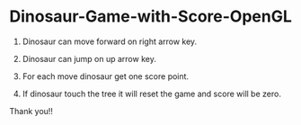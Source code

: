# Dinosaur-Game-with-Score-OpenGL

1) Dinosaur can move forward on right arrow key.

2) Dinosaur can jump on up arrow key.

3) For each move  dinosaur get one score point.

4) If dinosaur touch the tree it will reset the game and score will be zero.

Thank you!!
